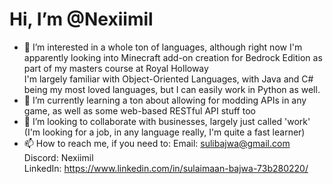 # Hi, I’m @Nexiimil
- 👀 I’m interested in a whole ton of languages, although right now I'm apparently looking into Minecraft add-on creation for Bedrock Edition as part of my masters course at Royal Holloway  
I'm largely familiar with Object-Oriented Languages, with Java and C# being my most loved languages, but I can easily work in Python as well.
- 🌱 I’m currently learning a ton about allowing for modding APIs in any game, as well as some web-based RESTful API stuff too
- 💞️ I’m looking to collaborate with businesses, largely just called 'work' (I'm looking for a job, in any language really, I'm quite a fast learner)
- 📫 How to reach me, if you need to:
Email: sulibajwa@gmail.com  
Discord: Nexiimil  
LinkedIn: https://www.linkedin.com/in/sulaimaan-bajwa-73b280220/

